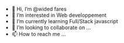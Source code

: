 - 👋 Hi, I’m @wided fares
- 👀 I’m interested in Web developpement
- 🌱 I’m currently learning Full/Stack javascript
- 💞️ I’m looking to collaborate on ...
- 📫 How to reach me ...

<!---
wided95/wided95 is a ✨ special ✨ repository because its `README.md` (this file) appears on your GitHub profile.
You can click the Preview link to take a look at your changes.
--->
